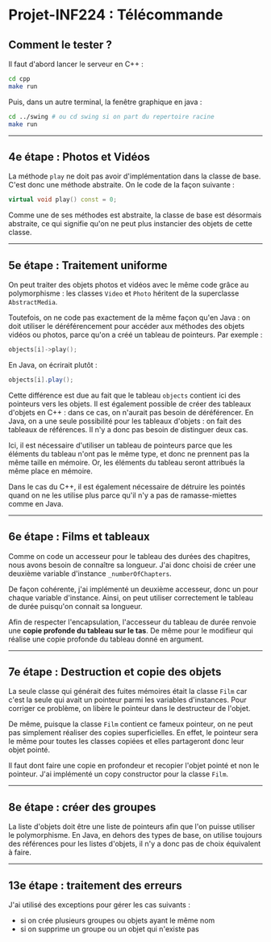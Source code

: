 # Projet-INF224 : Télécommande

## Comment le tester ?

Il faut d'abord lancer le serveur en C++ :
```bash
cd cpp
make run
```
Puis, dans un autre terminal, la fenêtre graphique en java :
```bash
cd ../swing # ou cd swing si on part du repertoire racine
make run
```

---

## 4e étape : Photos et Vidéos

La méthode `play` ne doit pas avoir d'implémentation dans la classe de base. C'est donc une méthode abstraite. On le code de la façon suivante :

```cpp
virtual void play() const = 0;
```

Comme une de ses méthodes est abstraite, la classe de base est désormais abstraite, ce qui signifie qu'on ne peut plus instancier des objets de cette classe.

---

## 5e étape : Traitement uniforme

On peut traiter des objets photos et vidéos avec le même code grâce au polymorphisme : les classes `Video` et `Photo` héritent de la superclasse `AbstractMedia`.

Toutefois, on ne code pas exactement de la même façon qu'en Java : on doit utiliser le déréférencement pour accéder aux méthodes des objets vidéos ou photos, parce qu'on a créé un tableau de pointeurs. Par exemple :

```cpp
objects[i]->play();
```

En Java, on écrirait plutôt :

```java
objects[i].play();
```

Cette différence est due au fait que le tableau `objects` contient ici des pointeurs vers les objets. Il est également possible de créer des tableaux d'objets en C++ : dans ce cas, on n'aurait pas besoin de déréférencer. En Java, on a une seule possibilité pour les tableaux d'objets : on fait des tableaux de références. Il n'y a donc pas besoin de distinguer deux cas.

Ici, il est nécessaire d'utiliser un tableau de pointeurs parce que les éléments du tableau n'ont pas le même type, et donc ne prennent pas la même taille en mémoire. Or, les éléments du tableau seront attribués la même place en mémoire.

Dans le cas du C++, il est également nécessaire de détruire les pointés quand on ne les utilise plus parce qu'il n'y a pas de ramasse-miettes comme en Java.

---

## 6e étape : Films et tableaux

Comme on code un accesseur pour le tableau des durées des chapitres, nous avons besoin de connaître sa longueur. J'ai donc choisi de créer une deuxième variable d'instance `_numberOfChapters`.

De façon cohérente, j'ai implémenté un deuxième accesseur, donc un pour chaque variable d'instance. Ainsi, on peut utiliser correctement le tableau de durée puisqu'on connait sa longueur.

Afin de respecter l'encapsulation, l'accesseur du tableau de durée renvoie une **copie profonde du tableau sur le tas**.
De même pour le modifieur qui réalise une copie profonde du tableau donné en argument.

---

## 7e étape : Destruction et copie des objets

La seule classe qui générait des fuites mémoires était la classe `Film` car c'est la seule qui avait un pointeur parmi les variables d'instances. Pour corriger ce problème, on libère le pointeur dans le destructeur de l'objet.

De même, puisque la classe `Film` contient ce fameux pointeur, on ne peut pas simplement réaliser des copies superficielles. En effet, le pointeur sera le même pour toutes les classes copiées  et elles partageront donc leur objet pointé. 

Il faut dont faire une copie en profondeur et recopier l'objet pointé et non le pointeur. J'ai implémenté un copy constructor pour la classe `Film`.

---

## 8e étape : créer des groupes

La liste d'objets doit être une liste de pointeurs afin que l'on puisse utiliser le polymorphisme. En Java, en dehors des types de base, on utilise toujours des références pour les listes d'objets, il n'y a donc pas de choix équivalent à faire.

---

## 13e étape : traitement des erreurs

J'ai utilisé des exceptions pour gérer les cas suivants :
- si on crée plusieurs groupes ou objets ayant le même nom
- si on supprime un groupe ou un objet qui n'existe pas 
